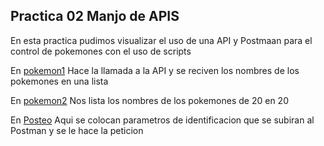 ## Practica 02 Manjo de APIS

En esta practica pudimos visualizar el uso de una API y Postmaan para el control de pokemones con el uso de scripts

En [pokemon1](pokemon1.py) Hace la llamada a la API y se reciven los nombres de los pokemones en una lista

En [pokemon2](pokemon2.py) Nos lista los nombres de los pokemones de 20  en 20

En [Posteo](POSTEO.py) Aqui se colocan parametros de identificacion que se subiran al Postman y se le hace la peticion 